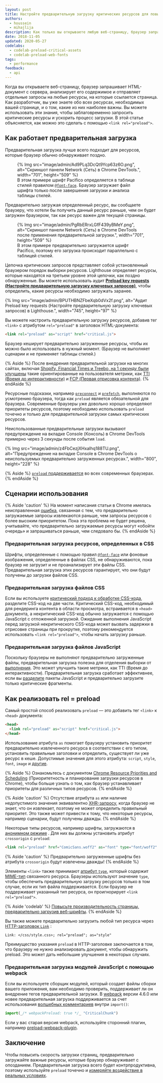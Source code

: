 ```yaml
---
layout: post
title: Настройте предварительную загрузку критических ресурсов для повышения скорости загрузки
authors:
  - houssein
  - mihajlija
description: Как только вы открываете любую веб-страницу, браузер запрашивает HTML-документ с сервера, анализирует содержимое HTML-файла и отправляет отдельные запросы на любые другие внешние ссылки. Цепочка критических запросов представляет собой установленный браузером порядок выборки ресурсов.
date: 2018-11-05
updated: 2020-05-27
codelabs:
  - codelab-preload-critical-assets
  - codelab-preload-web-fonts
tags:
  - performance
feedback:
  - api
---
```


Когда вы открываете веб-страницу, браузер запрашивает HTML-документ с сервера, анализирует его содержимое и отправляет отдельные запросы на любые ресурсы, на которые ссылается страница. Как разработчик, вы уже знаете обо всех ресурсах, необходимых вашей странице, и о том, какие из них наиболее важны. Вы можете использовать эти знания, чтобы заблаговременно запросить критические ресурсы и ускорить процесс загрузки. В этой статье объясняется, как можно это сделать с помощью `<link rel="preload">`.

## Как работает предварительная загрузка

Предварительная загрузка лучше всего подходит для ресурсов, которые браузер обычно обнаруживает поздно.

<figure>{% Img src="image/admin/Ad9PLq3DcQt9Ycp63z6O.png", alt="Скриншот панели Network (Сеть) в Chrome DevTools.", width="701", height="509" %} <figcaption>В этом примере шрифт Pacifico определяется в таблице стилей правилом <a href="/reduce-webfont-size/#defining-a-font-family-with-@font-face)"><code>@font-face</code></a>. Браузер загружает файл шрифта только после завершения загрузки и анализа таблицы стилей.</figcaption></figure>

Предварительно загружая определенный ресурс, вы сообщаете браузеру, что хотели бы получить данный ресурс раньше, чем он будет загружен браузером, так как ресурс важен для текущей страницы.

<figure>{% Img src="image/admin/PgRbERrxLGfF439yBMeY.png", alt="Скриншот панели Network (Сеть) в Chrome DevTools после применения предварительной загрузки.", width="701", height="509" %} <figcaption>В этом примере предварительно загружается шрифт Pacifico, поэтому его загрузка происходит параллельно с таблицей стилей.</figcaption></figure>

Цепочка критических запросов представляет собой установленный браузером порядок выборки ресурсов. Lighthouse определяет ресурсы, которые находятся на третьем уровне этой цепочки, как поздно обнаруженные. Вы можете использовать аудит [**Preload key requests (Настройте предварительную загрузку ключевых запросов)**](/uses-rel-preload), чтобы определить, какие ресурсы необходимо загружать заранее.

{% Img src="image/admin/BPUTHBNZFbeXqb0dVx2f.png", alt="Аудит Preload key requests (Настройте предварительную загрузку ключевых запросов) в Lighthouse.", width="745", height="97" %}

Вы можете настроить предварительную загрузку ресурсов, добавив тег `<link>` с атрибутом `rel="preload"` в заголовок HTML-документа:

```html
<link rel="preload" as="script" href="critical.js">
```

Браузер кеширует предварительно загруженные ресурсы, чтобы их можно было использовать в нужный момент. (Браузер не выполняет сценарии и не применяет таблицы стилей.)

{% Aside %} После внедрения предварительной загрузки на многих сайтах, включая [Shopify, Financial Times и Treebo, на 1 секунду были улучшены](https://medium.com/reloading/preload-prefetch-and-priorities-in-chrome-776165961bbf) такие ориентированные на пользователя метрики, как [TTI (Время до интерактивности)](/interactive) и [FCP (Первая отрисовка контента)](/fcp/). {% endAside %}

Ресурсные подсказки, например [`preconnect`](/preconnect-and-dns-prefetch) и [`prefetch`](/link-prefetch), выполняются по усмотрению браузера, тогда как `preload` является обязательной для браузера. Современные браузеры уже довольно хорошо определяют приоритеты ресурсов, поэтому необходимо использовать `preload` точечно и только для предварительной загрузки самых критических ресурсов.

Неиспользованные предварительные загрузки вызывают предупреждение на вкладке Console (Консоль) в Chrome DevTools примерно через 3 секунды после события `load`.

{% Img src="image/admin/z4FbCezjXHxaIhq188TU.png", alt="Предупреждение на вкладке Console в Chrome DevTools о неиспользуемых предварительно загруженных ресурсах.", width="800", height="228" %}

{% Aside %} [`preload` поддерживается](https://developer.mozilla.org/docs/Web/HTML/Preloading_content#Browser_compatibility) во всех современных браузерах. {% endAside %}

## Сценарии использования

{% Aside 'caution' %} На момент написания статьи в Chrome имелась неисправленная [ошибка](https://bugs.chromium.org/p/chromium/issues/detail?id=788757), связанная с тем, что предварительно загружаемые запросы извлекаются раньше, чем запросы ресурсов с более высоким приоритетом. Пока эта проблема не будет решена, учитывайте, что предварительно загружаемые ресурсы могут «обойти очередь» и запрашиваться раньше, чем следовало бы. {% endAside %}

### Предварительная загрузка ресурсов, определенных в CSS

Шрифты, определенные с помощью правил [`@font-face`](/reduce-webfont-size/#defining-a-font-family-with-@font-face) или фоновые изображения, определенные в файлах CSS, не обнаруживаются, пока браузер не загрузит и не проанализирует эти файлы CSS. Предварительная загрузка этих ресурсов гарантирует, что они будут получены до загрузки файлов CSS.

### Предварительная загрузка файлов CSS

Если вы используете [критический подход к обработке CSS-кода](/extract-critical-css), разделите CSS-код на две части. Критический CSS-код, необходимый для рендеринга контента в области просмотра, встраивается в `<head>` документа, а некритический CSS-код обычно загружается с помощью JavaScript с отложенной загрузкой. Ожидание выполнения JavaScript перед загрузкой некритического CSS-кода может вызвать задержки в отрисовке страницы при прокрутке, поэтому рекомендуется использовать `<link rel="preload">`, чтобы начать загрузку раньше.

### Предварительная загрузка файлов JavaScript

Поскольку браузеры не выполняют предварительно загруженные файлы, предварительная загрузка полезна для отделения выборки от [выполнения](/bootup-time). Это может улучшить такие метрики, как TTI (Время до интерактивности). Предварительная загрузка сработает эффективнее, если вы [разделите](/reduce-javascript-payloads-with-code-splitting) пакеты JavaScript и предварительно загрузите только критические фрагменты.

## Как реализовать rel = preload

Самый простой способ реализовать `preload` — это добавить тег `<link>` к `<head>` документа:

```html
<head>
  <link rel="preload" as="script" href="critical.js">
</head>
```

Использование атрибута `as` помогает браузеру установить приоритет предварительно извлеченного ресурса в соответствии с его типом, установить правильные заголовки и определить, существует ли уже ресурс в кеше. Допустимые значения для этого атрибута: `script`, `style`, `font`, `image` и [другие](https://developer.mozilla.org/docs/Web/HTML/Element/link#Attributes).

{% Aside %} Ознакомьтесь с документом [Chrome Resource Priorities and Scheduling](https://docs.google.com/document/d/1bCDuq9H1ih9iNjgzyAL0gpwNFiEP4TZS-YLRp_RuMlc/edit) (Приоритетность и планирование загрузки ресурсов в Chrome), чтобы больше узнать о том, как браузер устанавливает приоритеты для различных типов ресурсов. {% endAside %}

{% Aside 'caution' %} Отсутствие атрибута `as` или наличие недопустимого значения эквивалентно [XHR-запросу](https://developer.mozilla.org/docs/Web/API/XMLHttpRequest), когда браузер не знает, что он извлекает, поэтому не может определить правильный приоритет. Это также может привести к тому, что некоторые ресурсы, например сценарии, будут получены дважды. {% endAside %}

Некоторые типы ресурсов, например шрифты, загружаются в [анонимном режиме](https://www.w3.org/TR/css-fonts-3/#font-fetching-requirements) . Для них вы должны установить атрибут `crossorigin` с `preload`:

```html
<link rel="preload" href="ComicSans.woff2" as="font" type="font/woff2" crossorigin>
```

{% Aside 'caution' %} Предварительно загруженные шрифты без атрибута `crossorigin` будут извлечены дважды! {% endAside %}

Элементы `<link>` также принимают [атрибут `type`](https://developer.mozilla.org/docs/Web/HTML/Element/link#attr-type), который содержит [MIME-тип](https://developer.mozilla.org/docs/Web/HTTP/Basics_of_HTTP/MIME_types) связанного ресурса. Браузеры используют значение `type`, чтобы обеспечить предварительную загрузку ресурсов только в том случае, если их тип файла поддерживается. Если браузер не поддерживает указанный тип ресурса, он проигнорирует `<link rel="preload">`.

{% Aside 'codelab' %} [Повысьте производительность страницы, предварительно загрузив веб-шрифты](/codelab-preload-web-fonts). {% endAside %}

Вы также можете предварительно загрузить любой тип ресурса через [HTTP-заголовок `Link`](https://developer.mozilla.org/docs/Web/HTTP/Headers/Link) :

`Link: </css/style.css>; rel="preload"; as="style"`

Преимущество указания `preload` в HTTP-заголовке заключается в том, что браузеру не нужно анализировать документ, чтобы обнаружить preload. Это может дать небольшие улучшения в некоторых случаях.

### Предварительная загрузка модулей JavaScript с помощью webpack

Если вы используете сборщик модулей, который создает файлы сборки вашего приложения, вам необходимо проверить, поддерживает ли он внедрение тегов предварительной загрузки. В [webpack](https://webpack.js.org/) версии 4.6.0 или новее предварительная загрузка поддерживается за счет использования [волшебных комментариев](https://webpack.js.org/api/module-methods/#magic-comments) внутри `import()`:

```js
import(_/* webpackPreload: true */_ "CriticalChunk")
```

Если у вас старая версия webpack, используйте сторонний плагин, например [preload-webpack-plugin](https://github.com/GoogleChromeLabs/preload-webpack-plugin).

## Заключение

Чтобы повысить скорость загрузки страниц, предварительно загружайте важные ресурсы, которые браузер обнаруживает с опозданием. Предварительная загрузка всего будет контрпродуктивна, поэтому используйте `preload` точечно и [измеряйте воздействие в реальных условиях](/fast#measure-performance-in-the-field).
